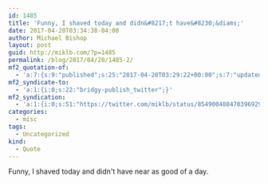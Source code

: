 ```yaml
---
id: 1485
title: 'Funny, I shaved today and didn&#8217;t have&#8230;&diams;'
date: 2017-04-20T03:34:38-04:00
author: Michael Bishop
layout: post
guid: http://miklb.com/?p=1485
permalink: /blog/2017/04/20/1485-2/
mf2_quotation-of:
  - 'a:7:{s:9:"published";s:25:"2017-04-20T03:29:22+00:00";s:7:"updated";s:25:"2017-04-20T03:29:22+00:00";s:7:"summary";s:62:"Longo went 3-for-4 with 3 RBI tonight.http://atmlb.com/2oRdcJz";s:8:"category";a:1:{i:0;s:0:"";}s:11:"publication";s:7:"Twitter";s:6:"author";a:3:{s:4:"name";s:14:"Tampa Bay Rays";s:3:"url";s:32:"https://twitter.com/RaysBaseball";s:5:"photo";s:75:"https://pbs.twimg.com/profile_images/849004337028186112/1IXYilg2_bigger.jpg";}s:3:"url";s:58:"https://twitter.com/RaysBaseball/status/854899767763234816";}'
mf2_syndicate-to:
  - 'a:1:{i:0;s:22:"bridgy-publish_twitter";}'
mf2_syndication:
  - 'a:1:{i:0;s:51:"https://twitter.com/miklb/status/854900488470396929";}'
categories:
  - misc
tags:
  - Uncategorized
kind:
  - Quote
---
```

Funny, I shaved today and didn't have near as good of a day.